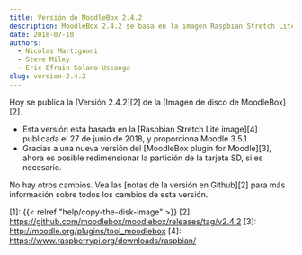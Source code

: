 ```yaml
---
title: Versión de MoodleBox 2.4.2
description: MoodleBox 2.4.2 se basa en la imagen Raspbian Stretch Lite de 2018-06-27. Ahora es posible cambiar el tamaño de la tarjeta SD según sea necesario.
date: 2018-07-10
authors:
  - Nicolas Martignoni
  - Steve Miley
  - Eric Efrain Solano-Uscanga
slug: version-2.4.2
---
```


Hoy se publica la [Versión 2.4.2][2] de la [Imagen de disco de MoodleBox][2].

  - Esta versión está basada en la [Raspbian Stretch Lite image][4] publicada el 27 de junio de 2018, y proporciona Moodle 3.5.1.
  - Gracias a una nueva versión del [MoodleBox plugin for Moodle][3], ahora es posible redimensionar la partición de la tarjeta SD, si es necesario.

No hay otros cambios. Vea las [notas de la versión en Github][2] para más información sobre todos los cambios de esta versión.

 [1]: {{< relref "help/copy-the-disk-image" >}}
 [2]: https://github.com/moodlebox/moodlebox/releases/tag/v2.4.2
 [3]: http://moodle.org/plugins/tool_moodlebox
 [4]: https://www.raspberrypi.org/downloads/raspbian/

